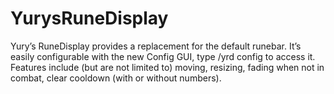 # YurysRuneDisplay

Yury’s RuneDisplay provides a replacement for the default runebar. It’s easily configurable with the new Config GUI, type /yrd config to access it. Features include (but are not limited to) moving, resizing, fading when not in combat, clear cooldown (with or without numbers).
